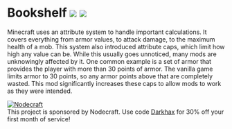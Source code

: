 Bookshelf [![](http://cf.way2muchnoise.eu/280510.svg)](https://minecraft.curseforge.com/projects/attributefix) [![](http://cf.way2muchnoise.eu/versions/280510.svg)](https://minecraft.curseforge.com/projects/attributefix)
=========
Minecraft uses an attribute system to handle important calculations. It covers everything from armor values, to attack damage, to the maximum health of a mob. This system also introduced attribute caps, which limit how high any value can be. While this usually goes unnoticed, many mods are unknowingly affected by it. One common example is a set of armor that provides the player with more than 30 points of armor. The vanilla game limits armor to 30 points, so any armor points above that are completely wasted. This mod significantly increases these caps to allow mods to work as they were intended. 

[![Nodecraft](https://i.imgur.com/sz9PUmK.png)](https://nodecraft.com/r/darkhax)    
This project is sponsored by Nodecraft. Use code [Darkhax](https://nodecraft.com/r/darkhax) for 30% off your first month of service!

